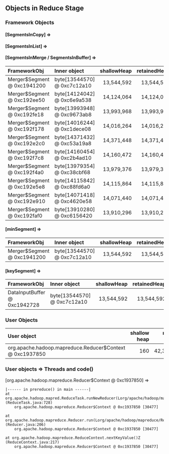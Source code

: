 ## Objects in Reduce Stage

### Framework Objects

#### [SegmentsInCopy] => 


#### [SegmentsInList] => 


#### [SegmentsInMerge / SegmentsInBuffer] => 

| FrameworkObj 	| Inner object 	| shallowHeap 	| retainedHeap 	| TaskId 	|
| :----------- | :----------- | -----------: | -----------: | -----------: |
| Merger$Segment @ 0xc1941200	| byte[13544570] @ 0xc7c12a10	| 13,544,592	| 13,544,592	|-1	|
| Merger$Segment @ 0xc192ee50	| byte[14124042] @ 0xc6e9a538	| 14,124,064	| 14,124,064	|-1	|
| Merger$Segment @ 0xc192fe18	| byte[13993948] @ 0xc9673ab8	| 13,993,968	| 13,993,968	|-1	|
| Merger$Segment @ 0xc192f178	| byte[14016244] @ 0xc1dece08	| 14,016,264	| 14,016,264	|-1	|
| Merger$Segment @ 0xc192e2c0	| byte[14371432] @ 0xc53a19a8	| 14,371,448	| 14,371,448	|-1	|
| Merger$Segment @ 0xc192f7c8	| byte[14160454] @ 0xc2b4ad10	| 14,160,472	| 14,160,472	|-1	|
| Merger$Segment @ 0xc192f4a0	| byte[13979354] @ 0xc38cbf68	| 13,979,376	| 13,979,376	|-1	|
| Merger$Segment @ 0xc192e5e8	| byte[14115842] @ 0xc88fd6a0	| 14,115,864	| 14,115,864	|-1	|
| Merger$Segment @ 0xc192e910	| byte[14071418] @ 0xc4620e58	| 14,071,440	| 14,071,440	|-1	|
| Merger$Segment @ 0xc192faf0	| byte[13910280] @ 0xc6156420	| 13,910,296	| 13,910,296	|-1	|


#### [minSegment] => 

| FrameworkObj 	| Inner object 	| shallowHeap 	| retainedHeap 	| TaskId 	|
| :----------- | :----------- | -----------: | -----------: |-----------: |
| Merger$Segment @ 0xc1941200	| byte[13544570] @ 0xc7c12a10	| 13,544,592	| 13,544,592	|-1	|


#### [keySegment] => 

| FrameworkObj 	| Inner object 	| shallowHeap 	| retainedHeap 	|
| :----------- | :----------- | -----------: | -----------: |
| DataInputBuffer @ 0xc1942728	| byte[13544570] @ 0xc7c12a10	| 13,544,592	| 13,544,592	|


### User Objects

| User object | shallow heap | retained heap | length | inner object | inner size | threads | code() |
|:------------| ------------:| -------------:| ------:|:------------ | ----------:| :------ | :------|
| org.apache.hadoop.mapreduce.Reducer$Context @ 0xc1937850 | 160 | 42,311,408 | 1 |  | | main | prereduce |

### User objects => Threads and code() 

[org.apache.hadoop.mapreduce.Reducer$Context @ 0xc1937850] =>

	|------ in prereduce() in main ------|
	at org.apache.hadoop.mapred.ReduceTask.runNewReducer(Lorg/apache/hadoop/mapred/JobConf;Lorg/apache/hadoop/mapred/TaskUmbilicalProtocol;Lorg/apache/hadoop/mapred/Task$TaskReporter;Lorg/apache/hadoop/mapred/RawKeyValueIterator;Lorg/apache/hadoop/io/RawComparator;Ljava/lang/Class;Ljava/lang/Class;)V (ReduceTask.java:728)
		org.apache.hadoop.mapreduce.Reducer$Context @ 0xc1937850 [30477]

	at org.apache.hadoop.mapreduce.Reducer.run(Lorg/apache/hadoop/mapreduce/Reducer$Context;)V (Reducer.java:206)
		org.apache.hadoop.mapreduce.Reducer$Context @ 0xc1937850 [30477]

	at org.apache.hadoop.mapreduce.ReduceContext.nextKeyValue()Z (ReduceContext.java:217)
		org.apache.hadoop.mapreduce.Reducer$Context @ 0xc1937850 [30477]



